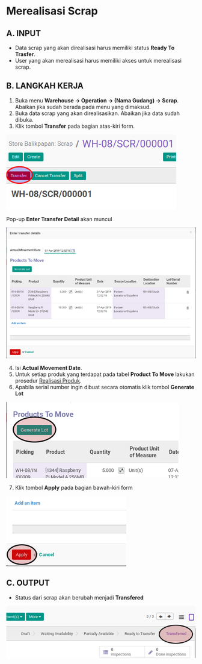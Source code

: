 # Merealisasi Scrap

## A. INPUT

* Data scrap yang akan direalisasi harus memiliki status **Ready To Trasfer**.
* User yang akan merealisasi harus memiliki akses untuk merealisasi scrap.

## B. LANGKAH KERJA

1. Buka menu **Warehouse -> Operation -> (Nama Gudang) -> Scrap**. Abaikan jika sudah berada
pada menu yang dimaksud.
2. Buka data scrap yang akan direalisasikan. Abaikan jika data sudah dibuka.
3. Klik tombol **Transfer** pada bagian atas-kiri form.


![](../../img/scrap/tombol-transfer.png)

Pop-up **Enter Transfer Detail** akan muncul

![](../../img/scrap/pop-up-enter-transfer-detail.png)

4. Isi **Actual Movement Date**.
5. Untuk setiap produk yang terdapat pada tabel **Product To Move** lakukan prosedur [Realisasi Produk](./transfer-product.md).
6. Apabila serial number ingin dibuat secara otomatis klik tombol **Generate Lot**

![](../../img/scrap/tombol-generate-lot.png)

7. Klik tombol **Apply** pada bagian bawah-kiri form

![](../../img/scrap/tombol-apply-transfer-detail.png)

## C. OUTPUT

* Status dari scrap akan berubah menjadi **Transfered**

![](../../img/scrap/status-transfered.png)
